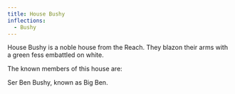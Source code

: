 ```yaml
---
title: House Bushy
inflections:
  - Bushy
---
```


 House Bushy is a noble house from the Reach. They blazon their arms with a green fess embattled on white.

The known members of this house are:

Ser Ben Bushy, known as Big Ben.


